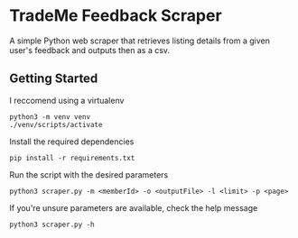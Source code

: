 # TradeMe Feedback Scraper

A simple Python web scraper that retrieves listing details from a given user's feedback and outputs then as a csv.

## Getting Started

I reccomend using a virtualenv
```
python3 -m venv venv
./venv/scripts/activate
```

Install the required dependencies
```
pip install -r requirements.txt
```

Run the script with the desired parameters
```
python3 scraper.py -m <memberId> -o <outputFile> -l <limit> -p <page>
```

If you're unsure parameters are available, check the help message
```
python3 scraper.py -h
```